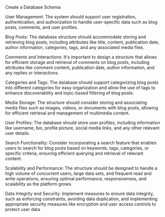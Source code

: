 Create a Database Schema


User Management: The system should support user registration, authentication, and authorization to handle user-specific data such as blog posts, comments, and user profiles.

Blog Posts: The database structure should accommodate storing and retrieving blog posts, including attributes like title, content, publication date, author information, categories, tags, and any associated media files.

Comments and Interactions: It's important to design a structure that allows for efficient storage and retrieval of comments on blog posts, including attributes like comment content, publication date, author information, and any replies or interactions.

Categories and Tags: The database should support categorizing blog posts into different categories for easy organization and allow the use of tags to enhance discoverability and topic-based filtering of blog posts.

Media Storage: The structure should consider storing and associating media files such as images, videos, or documents with blog posts, allowing for efficient retrieval and management of multimedia content.

User Profiles: The database should store user profiles, including information like username, bio, profile picture, social media links, and any other relevant user details.

Search Functionality: Consider incorporating a search feature that enables users to search for blog posts based on keywords, tags, categories, or specific criteria, ensuring efficient querying and retrieval of relevant content.

Scalability and Performance: The structure should be designed to handle a high volume of concurrent users, large data sets, and frequent read and write operations, ensuring optimal performance, responsiveness, and scalability as the platform grows.

Data Integrity and Security: Implement measures to ensure data integrity, such as enforcing constraints, avoiding data duplication, and implementing appropriate security measures like encryption and user access controls to protect user data